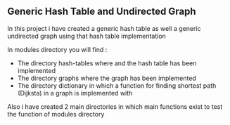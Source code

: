 ## Generic Hash Table and Undirected Graph

In this project i have created a generic hash table as well a generic undirected graph using that hash table implementation

In modules directory you will find : 
  - The directory hash-tables where and the hash table has been implemented
  - The directory graphs where the graph has been implemented
  - The directory dictionary in which a function for finding shortest path (Dijksta) in a graph is implemented with
  
  Also i have created 2 main directories in which main functions exist to test the function of modules directory
  

